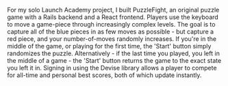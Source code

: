 For my solo Launch Academy project, I built PuzzleFight, an original puzzle game with a Rails backend and a React frontend. Players use the keyboard to move a game-piece through increasingly complex levels. The goal is to capture all of the blue pieces in as few moves as possible - but capture a red piece, and your number-of-moves randomly increases. If you're in the middle of the game, or playing for the first time, the 'Start' button simply randomizes the puzzle. Alternatively - if the last time you played, you left in the middle of a game - the 'Start' button returns the game to the exact state you left it in. Signing in using the Devise library allows a player to compete for all-time and personal best scores, both of which update instantly.

